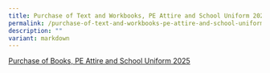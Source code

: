 ```yaml
---
title: Purchase of Text and Workbooks, PE Attire and School Uniform 2022 for Sec 1
permalink: /purchase-of-text-and-workbooks-pe-attire-and-school-uniform-2022/
description: ""
variant: markdown
---
```

[Purchase of Books, PE Attire and School Uniform 2025](/useful-links/parents/purchase-of-text-and-workbooks-pe-attire-and-school-uniform-2025/)
